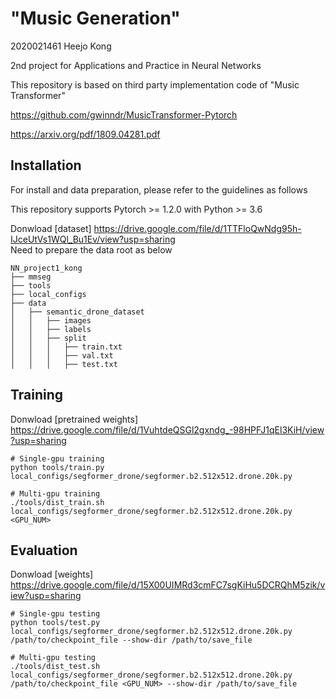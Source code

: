 # "Music Generation"
2020021461 Heejo Kong

2nd project for Applications and Practice in Neural Networks

This repository is based on third party implementation code of "Music Transformer"

https://github.com/gwinndr/MusicTransformer-Pytorch

https://arxiv.org/pdf/1809.04281.pdf


## Installation

For install and data preparation, please refer to the guidelines as follows

This repository supports Pytorch >= 1.2.0 with Python >= 3.6

Donwload [dataset] https://drive.google.com/file/d/1TTFloQwNdg95h-IJceUtVs1WQl_Bu1Ev/view?usp=sharing \
Need to prepare the data root as below
```
NN_project1_kong
├── mmseg
├── tools
├── local_configs
├── data
│   ├── semantic_drone_dataset
│   │   ├── images
│   │   ├── labels
│   │   ├── split
│   │   │   ├── train.txt
│   │   │   ├── val.txt
│   │   │   ├── test.txt
```


## Training
Donwload [pretrained weights] https://drive.google.com/file/d/1VuhtdeQSGl2gxndg_-98HPFJ1qEl3KiH/view?usp=sharing
```
# Single-gpu training
python tools/train.py local_configs/segformer_drone/segformer.b2.512x512.drone.20k.py

# Multi-gpu training
./tools/dist_train.sh local_configs/segformer_drone/segformer.b2.512x512.drone.20k.py <GPU_NUM>
```


## Evaluation
Donwload [weights] https://drive.google.com/file/d/15X00UIMRd3cmFC7sgKiHu5DCRQhM5zik/view?usp=sharing
```
# Single-gpu testing
python tools/test.py local_configs/segformer_drone/segformer.b2.512x512.drone.20k.py /path/to/checkpoint_file --show-dir /path/to/save_file

# Multi-gpu testing
./tools/dist_test.sh local_configs/segformer_drone/segformer.b2.512x512.drone.20k.py /path/to/checkpoint_file <GPU_NUM> --show-dir /path/to/save_file
```
